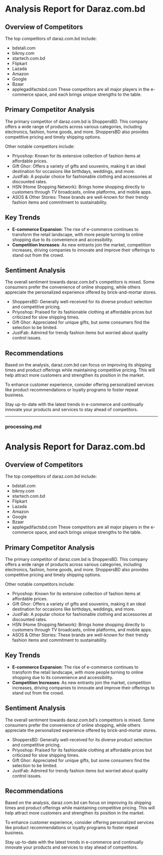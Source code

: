 # Analysis Report for Daraz.com.bd
## Overview of Competitors

The top competitors of daraz.com.bd include:
- bdstall.com
- bikroy.com
- startech.com.bd
- Flipkart
- Lazada
- Amazon
- Google
- Bzaar
- applegadifactsbd.com
These competitors are all major players in the e-commerce space, and each brings unique strengths to the table.

## Primary Competitor Analysis

The primary competitor of daraz.com.bd is ShoppersBD. This company offers a wide range of products across various categories, including electronics, fashion, home goods, and more. ShoppersBD also provides competitive pricing and timely shipping options.

Other notable competitors include:
- Priyoshop: Known for its extensive collection of fashion items at affordable prices.
- Gift Ghor: Offers a variety of gifts and souvenirs, making it an ideal destination for occasions like birthdays, weddings, and more.
- JustFab: A popular choice for fashionable clothing and accessories at discounted rates.
- HSN (Home Shopping Network): Brings home shopping directly to customers through TV broadcasts, online platforms, and mobile apps.
- ASOS & Other Stories: These brands are well-known for their trendy fashion items and commitment to sustainability.

## Key Trends

- **E-commerce Expansion**: The rise of e-commerce continues to transform the retail landscape, with more people turning to online shopping due to its convenience and accessibility.
- **Competition Increases**: As new entrants join the market, competition increases, driving companies to innovate and improve their offerings to stand out from the crowd.

## Sentiment Analysis

The overall sentiment towards daraz.com.bd's competitors is mixed. Some consumers prefer the convenience of online shopping, while others appreciate the personalized experience offered by brick-and-mortar stores.

- ShoppersBD: Generally well-received for its diverse product selection and competitive pricing.
- Priyoshop: Praised for its fashionable clothing at affordable prices but criticized for slow shipping times.
- Gift Ghor: Appreciated for unique gifts, but some consumers find the selection to be limited.
- JustFab: Admired for trendy fashion items but worried about quality control issues.

## Recommendations

Based on the analysis, daraz.com.bd can focus on improving its shipping times and product offerings while maintaining competitive pricing. This will help attract more customers and strengthen its position in the market.

To enhance customer experience, consider offering personalized services like product recommendations or loyalty programs to foster repeat business.

Stay up-to-date with the latest trends in e-commerce and continually innovate your products and services to stay ahead of competitors.

---

### processing.md

# Analysis Report for Daraz.com.bd
## Overview of Competitors

The top competitors of daraz.com.bd include:
- bdstall.com
- bikroy.com
- startech.com.bd
- Flipkart
- Lazada
- Amazon
- Google
- Bzaar
- applegadifactsbd.com
These competitors are all major players in the e-commerce space, and each brings unique strengths to the table.

## Primary Competitor Analysis

The primary competitor of daraz.com.bd is ShoppersBD. This company offers a wide range of products across various categories, including electronics, fashion, home goods, and more. ShoppersBD also provides competitive pricing and timely shipping options.

Other notable competitors include:
- Priyoshop: Known for its extensive collection of fashion items at affordable prices.
- Gift Ghor: Offers a variety of gifts and souvenirs, making it an ideal destination for occasions like birthdays, weddings, and more.
- JustFab: A popular choice for fashionable clothing and accessories at discounted rates.
- HSN (Home Shopping Network): Brings home shopping directly to customers through TV broadcasts, online platforms, and mobile apps.
- ASOS & Other Stories: These brands are well-known for their trendy fashion items and commitment to sustainability.

## Key Trends

- **E-commerce Expansion**: The rise of e-commerce continues to transform the retail landscape, with more people turning to online shopping due to its convenience and accessibility.
- **Competition Increases**: As new entrants join the market, competition increases, driving companies to innovate and improve their offerings to stand out from the crowd.

## Sentiment Analysis

The overall sentiment towards daraz.com.bd's competitors is mixed. Some consumers prefer the convenience of online shopping, while others appreciate the personalized experience offered by brick-and-mortar stores.

- ShoppersBD: Generally well-received for its diverse product selection and competitive pricing.
- Priyoshop: Praised for its fashionable clothing at affordable prices but criticized for slow shipping times.
- Gift Ghor: Appreciated for unique gifts, but some consumers find the selection to be limited.
- JustFab: Admired for trendy fashion items but worried about quality control issues.

## Recommendations

Based on the analysis, daraz.com.bd can focus on improving its shipping times and product offerings while maintaining competitive pricing. This will help attract more customers and strengthen its position in the market.

To enhance customer experience, consider offering personalized services like product recommendations or loyalty programs to foster repeat business.

Stay up-to-date with the latest trends in e-commerce and continually innovate your products and services to stay ahead of competitors.